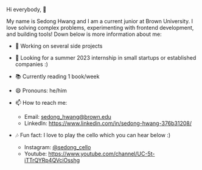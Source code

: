 Hi everybody, 👋

My name is Sedong Hwang and I am a current junior at Brown University. I love solving complex problems, experimenting with frontend development, and building tools! Down below is more information about me:

- 🎯 Working on several side projects
- 🌱 Looking for a summer 2023 internship in small startups or established companies :)
- 📚 Currently reading 1 book/week
- 😄 Pronouns: he/him

- 📫 How to reach me: 
     - Email: sedong_hwang@brown.edu 
     - LinkedIn: https://www.linkedin.com/in/sedong-hwang-376b31208/
     
- 🎶 Fun fact: I love to play the cello which you can hear below :)
     - Instagram: [@sedong_cello](https://www.instagram.com/sedong_cello/?hl=en)
     - Youtube: https://www.youtube.com/channel/UC-5t-iTTrQYRp4QVciOsshg
